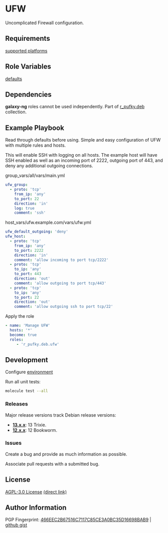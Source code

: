 # UFW
Uncomplicated Firewall configuration.

## Requirements
[supported platforms](https://github.com/r-pufky/ansible_ufw/blob/main/meta/main.yml)

## Role Variables
[defaults](https://github.com/r-pufky/ansible_ufw/tree/main/defaults/main/)

## Dependencies
**galaxy-ng** roles cannot be used independently. Part of
[r_pufky.deb](https://github.com/r-pufky/ansible_collection_deb) collection.

## Example Playbook
Read through defaults before using. Simple and easy configuration of UFW with
multiple rules and hosts.

This will enable SSH with logging on all hosts. The example host will have SSH
enabled as well as an incoming port of 2222, outgoing port of 443, and deny any
additional outgoing connections.

group_vars/all/vars/main.yml
``` yaml
ufw_group:
  - proto: 'tcp'
    from_ip: 'any'
    to_port: 22
    direction: 'in'
    log: true
    comment: 'ssh'
```

host_vars/ufw.example.com/vars/ufw.yml
``` yaml
ufw_default_outgoing: 'deny'
ufw_host:
  - proto: 'tcp'
    from_ip: 'any'
    to_port: 2222
    direction: 'in'
    comment: 'allow incoming to port tcp/2222'
  - proto: 'tcp'
    to_ip: 'any'
    to_port: 443
    direction: 'out'
    comment: 'allow outgoing to port tcp/443'
  - proto: 'tcp'
    to_ip: 'any'
    to_port: 22
    direction: 'out'
    comment: 'allow outgoing ssh to port tcp/22'
```

Apply the role
``` yaml
- name: 'Manage UFW'
  hosts: '*'
  become: true
  roles:
     - 'r_pufky.deb.ufw'
```

## Development
Configure [environment](https://github.com/r-pufky/ansible_collection_docs/blob/main/dev/environment/README.md)

Run all unit tests:
``` bash
molecule test --all
```

### Releases
Major release versions track Debian release versions:

* **[13.x.x](https://github.com/r-pufky/ansible_ufw)**: 13 Trixie.
* **[12.x.x](https://github.com/r-pufky/ansible_ufw/tree/12.x)**: 12 Bookworm.

### Issues
Create a bug and provide as much information as possible.

Associate pull requests with a submitted bug.

## License
[AGPL-3.0 License](https://www.tldrlegal.com/license/gnu-affero-general-public-license-v3-agpl-3-0)
 [(direct link)](https://github.com/r-pufky/ansible_ufw/blob/main/LICENSE)

## Author Information
PGP Fingerprint: [466EEC2B67516C7117C85CE3A0BC35D16698BAB9](https://keys.openpgp.org/vks/v1/by-fingerprint/466EEC2B67516C7117C85CE3A0BC35D16698BAB9)
| [github gist](https://gist.github.com/r-pufky/a8df36977c55b5bb20829267c4c49d22)
